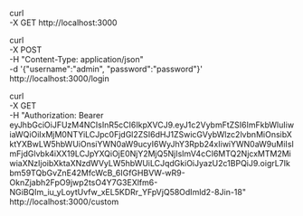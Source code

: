 curl \
  -X GET
  http://localhost:3000

curl \
  -X POST \
  -H "Content-Type: application/json" \
  -d '{"username":"admin", "password":"password"}' \
  http://localhost:3000/login

curl \
  -X GET \
  -H "Authorization: Bearer eyJhbGciOiJFUzM4NCIsInR5cCI6IkpXVCJ9.eyJ1c2VybmFtZSI6ImFkbWluIiwiaWQiOiIxMjM0NTYiLCJpc0FjdGl2ZSI6dHJ1ZSwicGVybWlzc2lvbnMiOnsibXktYXBwLW5hbWUiOnsiYWN0aW9ucyI6WyJhY3Rpb24xIiwiYWN0aW9uMiIsImFjdGlvbk4iXX19LCJpYXQiOjE0NjY2MjQ5NjIsImV4cCI6MTQ2NjcxMTM2MiwiaXNzIjoibXktaXNzdWVyLW5hbWUiLCJqdGkiOiJyazU2c1BPQiJ9.oigrL7Ikbm59TQbGvZnE42MfcWcB_6IGfGHBVW-wR9-OknZjabh2FpO9jwp2tsO4Y7G3EXlfm6-NGiBQIm_iu_yLoytUvfw_xEL5KDRr_YFpVjQ58OdImld2-8Jin-18" \
  http://localhost:3000/custom

